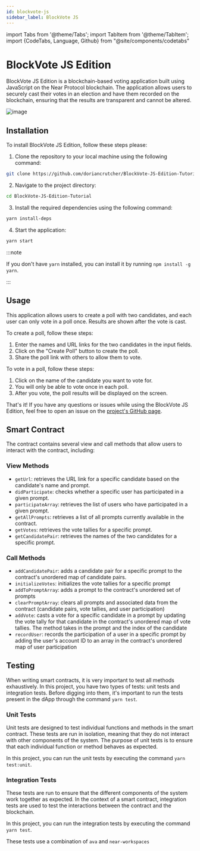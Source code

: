```yaml
---
id: blockvote-js
sidebar_label: BlockVote JS
---
```

import Tabs from '@theme/Tabs';
import TabItem from '@theme/TabItem';
import {CodeTabs, Language, Github} from "@site/components/codetabs"


# BlockVote JS Edition

BlockVote JS Edition is a blockchain-based voting application built using JavaScript on the Near Protocol blockchain. The application allows users to securely cast their votes in an election and have them recorded on the blockchain, ensuring that the results are transparent and cannot be altered.

![image](/docs/assets/blockvote.png)

## Installation

To install BlockVote JS Edition, follow these steps please:

1. Clone the repository to your local machine using the following command:

```bash
git clone https://github.com/doriancrutcher/BlockVote-JS-Edition-Tutorial.git
```

2. Navigate to the project directory:

```bash
cd BlockVote-JS-Edition-Tutorial
```

3. Install the required dependencies using the following command:

```bash
yarn install-deps
```

4. Start the application:

```bash
yarn start
```

:::note

If you don't have `yarn` installed, you can install it by running `npm install -g yarn`.

:::

## Usage

This application allows users to create a poll with two candidates, and each user can only vote in a poll once. Results are shown after the vote is cast.

To create a poll, follow these steps:

1. Enter the names and URL links for the two candidates in the input fields.
2. Click on the "Create Poll" button to create the poll.
3. Share the poll link with others to allow them to vote.

To vote in a poll, follow these steps:

1. Click on the name of the candidate you want to vote for.
2. You will only be able to vote once in each poll.
3. After you vote, the poll results will be displayed on the screen.

That's it! If you have any questions or issues while using the BlockVote JS Edition, feel free to open an issue on the [project's GitHub page](https://github.com/doriancrutcher/BlockVote-JS-Edition-Tutorial).

## Smart Contract

The contract contains several view and call methods that allow users to interact with the contract, including:

### View Methods

- `getUrl`: retrieves the URL link for a specific candidate based on the candidate's name and prompt.
- `didParticipate`: checks whether a specific user has participated in a given prompt.
- `participateArray`: retrieves the list of users who have participated in a given prompt.
- `getAllPrompts`: retrieves a list of all prompts currently available in the contract.
- `getVotes`: retrieves the vote tallies for a specific prompt.
- `getCandidatePair`: retrieves the names of the two candidates for a specific prompt.

<CodeTabs>
<Language value="🌐 JavaScript" language="js">
    <Github fname="contract.ts" 
            url="https://github.com/doriancrutcher/BlockVote-JS-Edition-Tutorial/blob/main/contract/src/contract.ts"
            start="20" end="60" />
  </Language>
</CodeTabs>

### Call Methods

- `addCandidatePair`: adds a candidate pair for a specific prompt to the contract's unordered map of candidate pairs.
- `initializeVotes`: initializes the vote tallies for a specific prompt
- `addToPromptArray`: adds a prompt to the contract's unordered set of prompts
- `clearPromptArray`: clears all prompts and associated data from the contract (candidate pairs, vote tallies, and user participation)
- `addVote`: casts a vote for a specific candidate in a prompt by updating the vote tally for that candidate in the contract's unordered map of vote tallies. The method takes in the prompt and the index of the candidate
- `recordUser`: records the participation of a user in a specific prompt by adding the user's account ID to an array in the contract's unordered map of user participation

<CodeTabs>
<Language value="🌐 JavaScript" language="js">
    <Github fname="contract.ts" 
            url="https://github.com/doriancrutcher/BlockVote-JS-Edition-Tutorial/blob/main/contract/src/contract.ts"
            start="61" end="110" />
  </Language>
</CodeTabs>

## Testing

When writing smart contracts, it is very important to test all methods exhaustively. In this project, you have two types of tests: unit tests and integration tests. Before digging into them, it's important to run the tests present in the dApp through the command `yarn test`.

### Unit Tests

Unit tests are designed to test individual functions and methods in the smart contract. These tests are run in isolation, meaning that they do not interact with other components of the system. The purpose of unit tests is to ensure that each individual function or method behaves as expected.

In this project, you can run the unit tests by executing the command `yarn test:unit`.

### Integration Tests

These tests are run to ensure that the different components of the system work together as expected. In the context of a smart contract, integration tests are used to test the interactions between the contract and the blockchain.

In this project, you can run the integration tests by executing the command `yarn test`.

These tests use a combination of `ava` and `near-workspaces`

<CodeTabs>
<Language value="🌐 JavaScript" language="js">
    <Github fname="contract.ts" 
            url="https://github.com/doriancrutcher/BlockVote-JS-Edition-Tutorial/blob/main/integration-tests/src/main.ava.ts"
            start="6" end="92" />
  </Language>
</CodeTabs>
